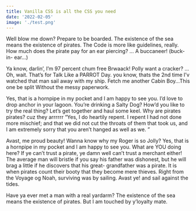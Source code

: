 ```yaml
---
title: Vanilla CSS is all the CSS you need
date: '2022-02-05'
image: './test.png'
---
```


Well blow me down? Prepare to be boarded. The existence of the sea means the existence of pirates. The Code is more like guidelines, really. How much does the pirate pay for an ear piercing? … A buccaneer! (buck- in- ear…)

Ya know, darlin’, I’m 97 percent chum free Brwaack! Polly want a cracker? … Oh, wait. That’s for Talk Like a PARROT Day. you know, thats the 2nd time I’v watched that man sail away with my ship. Fetch me another Cabin Boy…This one be split Without the messy paperwork.

Yes, that is a hornpipe in my pocket and I am happy to see you. I’d love to drop anchor in your lagoon. You’re drinking a Salty Dog? How’d you like to try the real thing? Let’s get together and haul some keel. Why are pirates pirates? cuz they arrrrrr “Yes, I do heartily repent. I repent I had not done more mischief; and that we did not cut the throats of them that took us, and I am extremely sorry that you aren’t hanged as well as we. ”

Avast, me proud beauty! Wanna know why my Roger is so Jolly? Yes, that is a hornpipe in my pocket and I am happy to see you. What are YOU doing here? If ye can’t trust a pirate, ye damn well can’t trust a merchant either! The average man will bristle if you say his father was dishonest, but he will brag a little if he discovers that his great- grandfather was a pirate. It is when pirates count their booty that they become mere thieves. Right from the Voyage og Noah, surviving was by sailing. Avast ye! and sail against the tides.

Have ya ever met a man with a real yardarm? The existence of the sea means the existence of pirates. But I am touched by y’loyalty mate.
